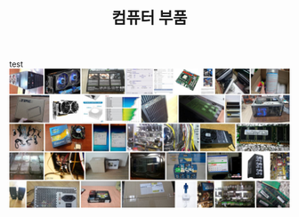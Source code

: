 ﻿---
layout: page
title: 컴퓨터 부품
tagline: Supporting tagline
---
test
![alt text](https://github.com/kutchoiwjun92/kutchoiwjun92.github.com/blob/master/home_image.JPG?raw=true)
